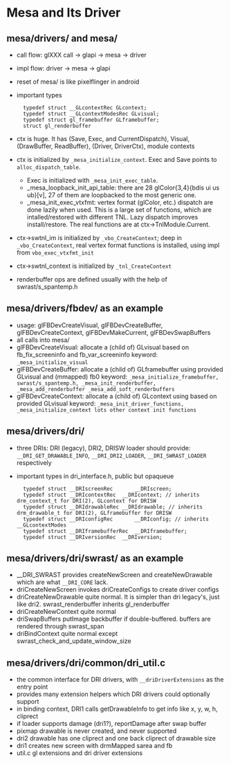 Mesa and Its Driver
===================

## mesa/drivers/ and mesa/

- call flow: glXXX call -> glapi -> mesa -> driver
- impl flow: driver -> mesa -> glapi
- reset of mesa/ is like pixelflinger in android
- important types

        typedef struct __GLcontextRec GLcontext;
        typedef struct __GLcontextModesRec GLvisual;
        typedef struct gl_framebuffer GLframebuffer;
        struct gl_renderbuffer
- ctx is huge.  It has (Save, Exec, and CurrentDispatch), Visual, (DrawBuffer, ReadBuffer), (Driver, DriverCtx), module contexts
- ctx is initialized by `_mesa_initialize_context`.  Exec and Save points to `alloc_dispatch_table`.
  - Exec is initialized with `_mesa_init_exec_table`.
  - _mesa_loopback_init_api_table: there are 28 glColor{3,4}{bdis ui us ub}[v], 27 of them are loopbacked to the most generic one.
  - _mesa_init_exec_vtxfmt: vertex format (glColor, etc.) dispatch are done lazily when used.  This is a large set of functions,
				which are intalled/restored with different TNL.  Lazy dispatch improves install/restore.
				The real functions are at ctx->TnlModule.Current.
- ctx->swtnl_im is initialized by `_vbo_CreateContext`; deep in
  `_vbo_CreateContext`, real vertex format functions is installed,
  using impl from `vbo_exec_vtxfmt_init`
- ctx->swtnl_context is initialized by `_tnl_CreateContext`
- renderbuffer ops are defined usually with the help of swrast/s_spantemp.h

## mesa/drivers/fbdev/ as an example

- usage: glFBDevCreateVisual, glFBDevCreateBuffer, glFBDevCreateContext, glFBDevMakeCurrent, glFBDevSwapBuffers
- all calls into mesa/
- glFBDevCreateVisual: allocate a (child of) GLvisual based on fb_fix_screeninfo and fb_var_screeninfo
			keyword: `_mesa_initialize_visual`
- glFBDevCreateBuffer: allocate a (child of) GLframebuffer using provided GLvisual and (mmapped) fb0
			keyword: `_mesa_initialize_framebuffer,
				swrast/s_spantemp.h, _mesa_init_renderbuffer, _mesa_add_renderbuffer
				_mesa_add_soft_renderbuffers`
- glFBDevCreateContext: allocate a (child of) GLcontext using based on provided GLvisual
			keyword: `_mesa_init_driver_functions, _mesa_initialize_context
				lots other context init functions`

## mesa/drivers/dri/

- three DRIs: DRI (legacy), DRI2, DRISW
  loader should provide: `__DRI_GET_DRAWABLE_INFO`, `__DRI_DRI2_LOADER`, `__DRI_SWRAST_LOADER` respectively
- important types in dri_interface.h, public but opaqueue

        typedef struct __DRIscreenRec		__DRIscreen;
        typedef struct __DRIcontextRec	__DRIcontext; // inherits drm_context_t for DRI(2), GLcontext for DRISW
        typedef struct __DRIdrawableRec	__DRIdrawable; // inherits drm_drawable_t for DRI(2), GLframebuffer for DRISW
        typedef struct __DRIconfigRec		__DRIconfig; // inherits __GLcontextModes
        typedef struct __DRIframebufferRec	__DRIframebuffer;
        typedef struct __DRIversionRec	__DRIversion;

## mesa/drivers/dri/swrast/ as an example

- __DRI_SWRAST provides createNewScreen and createNewDrawable which are what
  `__DRI_CORE` lack.
- driCreateNewScreen invokes driCreateConfigs to create driver configs
- driCreateNewDrawable quite normal.  It is simpler than dri legacy's, just like dri2. swrast_renderbuffer inherits gl_renderbuffer
- driCreateNewContext quite normal
- driSwapBuffers putImage backbuffer if double-buffered.  buffers are rendered through swrast_span
- driBindContext quite normal except swrast_check_and_update_window_size

## mesa/drivers/dri/common/dri_util.c

- the common interface for DRI drivers, with `__driDriverExtensions` as the entry point
- provides many extension helpers which DRI drivers could optionally support
- in binding context, DRI1 calls getDrawableInfo to get info like x, y, w, h, cliprect
- if loader supports damage (dri1?), reportDamage after swap buffer
- pixmap drawable is never created, and never supported
- dri2 drawable has one cliprect and one back cliprect of drawable size
- dri1 creates new screen with drmMapped sarea and fb
- util.c gl extensions and dri driver extensions


